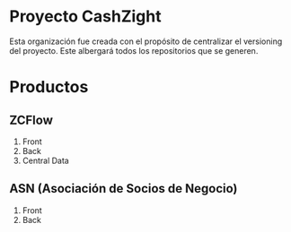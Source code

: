# Proyecto CashZight
Esta organización fue creada con el propósito de centralizar el versioning del proyecto. Este albergará todos los repositorios que se generen.

# Productos
## ZCFlow
1. Front
2. Back
3. Central Data

## ASN (Asociación de Socios de Negocio)
1. Front
2. Back
<!--

**Here are some ideas to get you started:**

🙋‍♀️ A short introduction - what is your organization all about?
🌈 Contribution guidelines - how can the community get involved?
👩‍💻 Useful resources - where can the community find your docs? Is there anything else the community should know?
🍿 Fun facts - what does your team eat for breakfast?
🧙 Remember, you can do mighty things with the power of [Markdown](https://docs.github.com/github/writing-on-github/getting-started-with-writing-and-formatting-on-github/basic-writing-and-formatting-syntax)
-->
